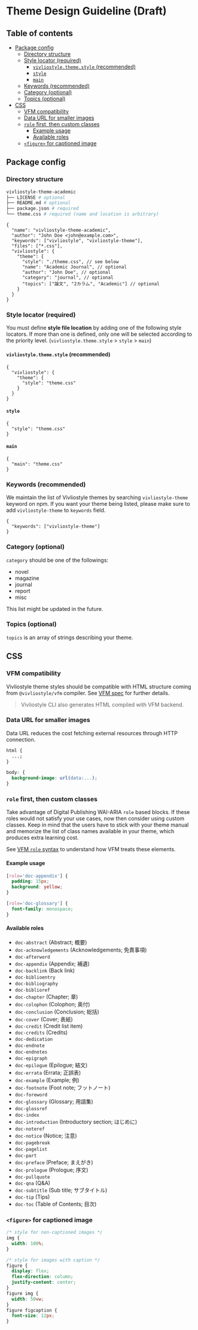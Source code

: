 # Theme Design Guideline (Draft)

## Table of contents

<!-- START doctoc generated TOC please keep comment here to allow auto update -->
<!-- DON'T EDIT THIS SECTION, INSTEAD RE-RUN doctoc TO UPDATE -->

- [Package config](#package-config)
  - [Directory structure](#directory-structure)
  - [Style locator (required)](#style-locator-required)
    - [`vivliostyle.theme.style` (recommended)](#vivliostylethemestyle-recommended)
    - [`style`](#style)
    - [`main`](#main)
  - [Keywords (recommended)](#keywords-recommended)
  - [Category (optional)](#category-optional)
  - [Topics (optional)](#topics-optional)
- [CSS](#css)
  - [VFM compatibility](#vfm-compatibility)
  - [Data URL for smaller images](#data-url-for-smaller-images)
  - [`role` first, then custom classes](#role-first-then-custom-classes)
    - [Example usage](#example-usage)
    - [Available roles](#available-roles)
  - [`<figure>` for captioned image](#figure-for-captioned-image)

<!-- END doctoc generated TOC please keep comment here to allow auto update -->

## Package config

### Directory structure

```bash
vivliostyle-theme-academic
├── LICENSE # optional
├── README.md # optional
├── package.json # required
└── theme.css # required (name and location is arbitrary)
```

```jsonc
{
  "name": "vivliostyle-theme-academic",
  "author": "John Doe <john@example.com>",
  "keywords": ["vivliostyle", "vivliostyle-theme"],
  "files": ["*.css"],
  "vivliostyle": {
    "theme": {
      "style": "./theme.css", // see below
      "name": "Academic Journal", // optional
      "author": "John Doe", // optional
      "category": "journal", // optional
      "topics": ["論文", "2カラム", "Academic"] // optional
    }
  }
}
```

### Style locator (required)

You must define **style file location** by adding one of the following style locators. If more than one is defined, only one will be selected according to the priority level. (`vivliostyle.theme.style` > `style` > `main`)

#### `vivliostyle.theme.style` (recommended)

```jsonc
{
  "vivliostyle": {
    "theme": {
      "style": "theme.css"
    }
  }
}
```

#### `style`

```jsonc
{
  "style": "theme.css"
}
```

#### `main`

```jsonc
{
  "main": "theme.css"
}
```

### Keywords (recommended)

We maintain the list of Vivliostyle themes by searching `vivliostyle-theme` keyword on npm. If you want your theme being listed, please make sure to add `vivliostyle-theme` to `keywords` field.

```jsonc
{
  "keywords": ["vivliostyle-theme"]
}
```

### Category (optional)

`category` should be one of the followings:

- novel
- magazine
- journal
- report
- misc

This list might be updated in the future.

### Topics (optional)

`topics` is an array of strings describing your theme.

## CSS

### VFM compatibility

Vivliostyle theme styles should be compatible with HTML structure coming from `@vivliostyle/vfm` compiler. See [VFM spec](https://vivliostyle.github.io/vfm/#/vfm) for further details.

> Vivliostyle CLI also generates HTML compiled with VFM backend.

### Data URL for smaller images

Data URL reduces the cost fetching external resources through HTTP connection.

```css
html {
  ...;
}

body: {
  background-image: url(data:...);
}
```

### `role` first, then custom classes

Take advantage of Digital Publishing WAI-ARIA `role` based blocks.
If these roles would not satisfy your use cases, now then consider using custom classes. Keep in mind that the users have to stick with your theme manual and memorize the list of class names available in your theme, which produces extra learning cost.

See [VFM `role` syntax](https://vivliostyle.github.io/vfm/#/vfm#wai-aria-role) to understand how VFM treats these elements.

#### Example usage

```css
[role='doc-appendix'] {
  padding: 15px;
  background: yellow;
}

[role='doc-glossary'] {
  font-family: monospace;
}
```

#### Available roles

- `doc-abstract` (Abstract; 概要)
- `doc-acknowledgements` (Acknowledgements; 免責事項)
- `doc-afterword`
- `doc-appendix` (Appendix; 補遺)
- `doc-backlink` (Back link)
- `doc-biblioentry`
- `doc-bibliography`
- `doc-biblioref`
- `doc-chapter` (Chapter; 章)
- `doc-colophon` (Colophon; 奥付)
- `doc-conclusion` (Conclusion; 総括)
- `doc-cover` (Cover; 表紙)
- `doc-credit` (Credit list item)
- `doc-credits` (Credits)
- `doc-dedication`
- `doc-endnote`
- `doc-endnotes`
- `doc-epigraph`
- `doc-epilogue` (Epilogue; 結文)
- `doc-errata` (Errata; 正誤表)
- `doc-example` (Example; 例)
- `doc-footnote` (Foot note; フットノート)
- `doc-foreword`
- `doc-glossary` (Glossary; 用語集)
- `doc-glossref`
- `doc-index`
- `doc-introduction` (Introductory section; はじめに)
- `doc-noteref`
- `doc-notice` (Notice; 注意)
- `doc-pagebreak`
- `doc-pagelist`
- `doc-part`
- `doc-preface` (Preface; まえがき)
- `doc-prologue` (Prologue; 序文)
- `doc-pullquote`
- `doc-qna` (Q&A)
- `doc-subtitle` (Sub title; サブタイトル)
- `doc-tip` (Tips)
- `doc-toc` (Table of Contents; 目次)

### `<figure>` for captioned image

```css
/* style for non-captioned images */
img {
  width: 100%;
}

/* style for images with caption */
figure {
  display: flex;
  flex-direction: column;
  justify-content: center;
}
figure img {
  width: 50vw;
}
figure figcaption {
  font-size: 12px;
}
```

